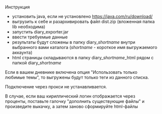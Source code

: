 ﻿Инструкция

* установить java, если не установлено https://java.com/ru/download/
* выгрузить к себе и разархивировать файл dist.zip (вложенная папка lib необходима)
* запустить diary\_exporter.jar
* ввести требуемые данные
* результаты будут сложены в папку diary\_*shortname* внутри выбранного вами каталога (*shortname* - короткое имя выгружаемого аккаунта)
* html страницы складываются в папку diary\_*shortname*\_html рядом с папкой diary\_*shortname*

   
Если в вашем дневнике включена опция "Использовать только любимые темы", то выгружены будут только теги из данного списка.

Подключение через прокси не устанавливается.

В случае, если ваш кириллический логин отображается через проценты, поставьте галочку "дополнить существующие файлы" и произведите выкачку, а затем заново сформируйте html-файлы
